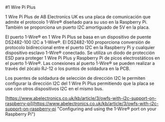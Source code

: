 <!--
---
name: 1 Wire Pi Plus
class: board
type: com
formfactor: Custom
manufacturer: AB Electronics UK
description: 1-Wire to I2C host interface
url: https://www.abelectronics.co.uk/p/60/1-wire-pi-plus
github: https://github.com/abelectronicsuk
schematic: https://www.abelectronics.co.uk/docs/pdf/schematic-1-wire-pi-plus-v2.pdf
buy: https://www.abelectronics.co.uk/p/60/1-wire-pi-plus
image: 'ab-1-wire-pi-plus.png'
pincount: 40
eeprom: no
power:
  '1':
  '2':
ground:
  '6':
  '9':
  '14':
  '20':
  '25':
  '30':
  '34':
  '39':
pin:
  '3':
    mode: i2c
  '5':
    mode: i2c
i2c:
  '0x18':
    alternate: ['0x19', '0x1A', '0x1B']
    name: DS2482
    device: DS2482-100
-->
#1 Wire Pi Plus

1 Wire Pi Plus de AB Electronics UK es una placa de comunicación que admite el protocolo 1-Wire® diseñado para su uso en la Raspberry Pi. También se proporciona un puerto I2C amortiguado de 5V en la placa.

El puerto 1-Wire® en 1 Wire Pi Plus se basa en un dispositivo de puente DS2482-100 I2C a 1-Wire®. El DS2482-100 proporciona conversión de protocolo bidireccional entre el puerto I2C en la Raspberry Pi y cualquier dispositivo esclavo 1-Wire® conectado. Se utiliza un diodo de protección ESD para proteger 1 Wire Pi Plus y Raspberry Pi de picos electrostáticos en el puerto 1-Wire®. Las conexiones al puerto 1-Wire® se pueden realizar a través del zócalo RJ-12 o los puntos de soldadura en la PCB.

Los puentes de soldadura de selección de dirección I2C le permiten configurar la dirección I2C del 1 Wire Pi Plus permitiendo que la placa se use con otros dispositivos I2C en el mismo bus.

[https://www.abelectronics.co.uk/kb/article/3/owfs-with-i2c-support-on-raspberry-pi](https://www.abelectronics.co.uk/kb/article/3/owfs-with-i2c-support-on-raspberry-pi "Configuring and using the 1-Wire® port on your Raspberry Pi")
